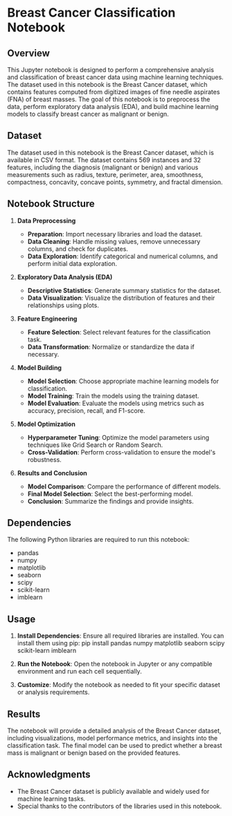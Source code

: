 # Breast Cancer Classification Notebook

## Overview

This Jupyter notebook is designed to perform a comprehensive analysis and classification of breast cancer data using machine learning techniques. The dataset used in this notebook is the Breast Cancer dataset, which contains features computed from digitized images of fine needle aspirates (FNA) of breast masses. The goal of this notebook is to preprocess the data, perform exploratory data analysis (EDA), and build machine learning models to classify breast cancer as malignant or benign.

## Dataset

The dataset used in this notebook is the Breast Cancer dataset, which is available in CSV format. The dataset contains 569 instances and 32 features, including the diagnosis (malignant or benign) and various measurements such as radius, texture, perimeter, area, smoothness, compactness, concavity, concave points, symmetry, and fractal dimension.

## Notebook Structure

1. **Data Preprocessing**
   - **Preparation**: Import necessary libraries and load the dataset.
   - **Data Cleaning**: Handle missing values, remove unnecessary columns, and check for duplicates.
   - **Data Exploration**: Identify categorical and numerical columns, and perform initial data exploration.

2. **Exploratory Data Analysis (EDA)**
   - **Descriptive Statistics**: Generate summary statistics for the dataset.
   - **Data Visualization**: Visualize the distribution of features and their relationships using plots.

3. **Feature Engineering**
   - **Feature Selection**: Select relevant features for the classification task.
   - **Data Transformation**: Normalize or standardize the data if necessary.

4. **Model Building**
   - **Model Selection**: Choose appropriate machine learning models for classification.
   - **Model Training**: Train the models using the training dataset.
   - **Model Evaluation**: Evaluate the models using metrics such as accuracy, precision, recall, and F1-score.

5. **Model Optimization**
   - **Hyperparameter Tuning**: Optimize the model parameters using techniques like Grid Search or Random Search.
   - **Cross-Validation**: Perform cross-validation to ensure the model's robustness.

6. **Results and Conclusion**
   - **Model Comparison**: Compare the performance of different models.
   - **Final Model Selection**: Select the best-performing model.
   - **Conclusion**: Summarize the findings and provide insights.

## Dependencies

The following Python libraries are required to run this notebook:

- pandas
- numpy
- matplotlib
- seaborn
- scipy
- scikit-learn
- imblearn

## Usage

1. **Install Dependencies**: Ensure all required libraries are installed. You can install them using pip:
   pip install pandas numpy matplotlib seaborn scipy scikit-learn imblearn

2. **Run the Notebook**: Open the notebook in Jupyter or any compatible environment and run each cell sequentially.

3. **Customize**: Modify the notebook as needed to fit your specific dataset or analysis requirements.

## Results

The notebook will provide a detailed analysis of the Breast Cancer dataset, including visualizations, model performance metrics, and insights into the classification task. The final model can be used to predict whether a breast mass is malignant or benign based on the provided features.


## Acknowledgments

- The Breast Cancer dataset is publicly available and widely used for machine learning tasks.
- Special thanks to the contributors of the libraries used in this notebook.
